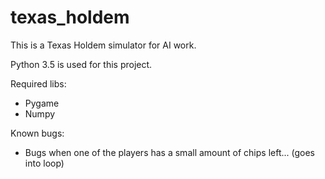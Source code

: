 # texas_holdem

This is a Texas Holdem simulator for AI work.

Python 3.5 is used for this project.

Required libs:
- Pygame
- Numpy

Known bugs:
- Bugs when one of the players has a small amount of chips left... (goes into loop)

